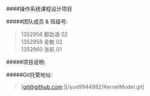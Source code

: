 ####操作系统课程设计项目

#####团队成员 & 班级号:
>1352956 鄞劭涵 02 <br/>
>1352958 金敏   02 <br/>
>1352960 张航   01 <br/>

#####项目说明:
>

#####Git托管地址:
>[git@github.com:][/yue9944882/KernelModel.git]